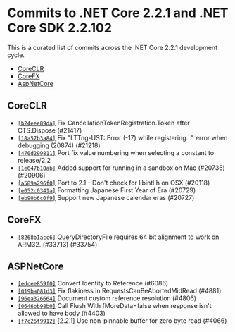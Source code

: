 # Commits to .NET Core 2.2.1 and .NET Core SDK 2.2.102

This is a curated list of commits across the .NET Core 2.2.1 development cycle.

* [CoreCLR](#coreclr)
* [CoreFX](#corefx)
* [AspNetCore](#aspnetcore)

## CoreCLR

* [`[b24eee89da]`](https://github.com/dotnet/coreclr/commit/b24eee89da) Fix CancellationTokenRegistration.Token after CTS.Dispose (#21417)
* [`[18a57b3a84]`](https://github.com/dotnet/coreclr/commit/18a57b3a84) Fix "LTTng-UST: Error (-17) while registering..." error when debugging (20874) (#21218)
* [`[470d299811]`](https://github.com/dotnet/coreclr/commit/470d299811) Port fix value numbering when selecting a constant to release/2.2
* [`[1e647b10ab]`](https://github.com/dotnet/coreclr/commit/1e647b10ab) Added support for running in a sandbox on Mac (#20735) (#20906)
* [`[a589a296f0]`](https://github.com/dotnet/coreclr/commit/a589a296f0) Port to 2.1 - Don't check for libintl.h on OSX (#20118)
* [`[e052c0341a]`](https://github.com/dotnet/coreclr/commit/e052c0341a) Formatting Japanese First Year of Era (#20729)
* [`[eb90b6c0f9]`](https://github.com/dotnet/coreclr/commit/eb90b6c0f9) Support new Japanese calendar eras (#20727)

## CoreFX

* [`[8268b1acc6]`](https://github.com/dotnet/corefx/commit/8268b1acc6) QueryDirectoryFile requires 64 bit alignment to work on ARM32. (#33713) (#33754)

## ASPNetCore

* [`[edcee859f0]`](https://github.com/aspnet/AspNetCore/commit/edcee859f0) Convert Identity to Reference (#6086)
* [`[019ba081d3]`](https://github.com/aspnet/AspNetCore/commit/019ba081d3) Fix flakiness in RequestsCanBeAbortedMidRead (#4881)
* [`[96ea326664]`](https://github.com/aspnet/AspNetCore/commit/96ea326664) Document custom reference resolution (#4806)
* [`[0646bb98b0]`](https://github.com/aspnet/AspNetCore/commit/0646bb98b0) Call Flush With fMoreData=false when response isn't allowed to have body (#4403)
* [`[f7c26f9912]`](https://github.com/aspnet/AspNetCore/commit/f7c26f9912) [2.2.1] Use non-pinnable buffer for zero byte read (#4066)
